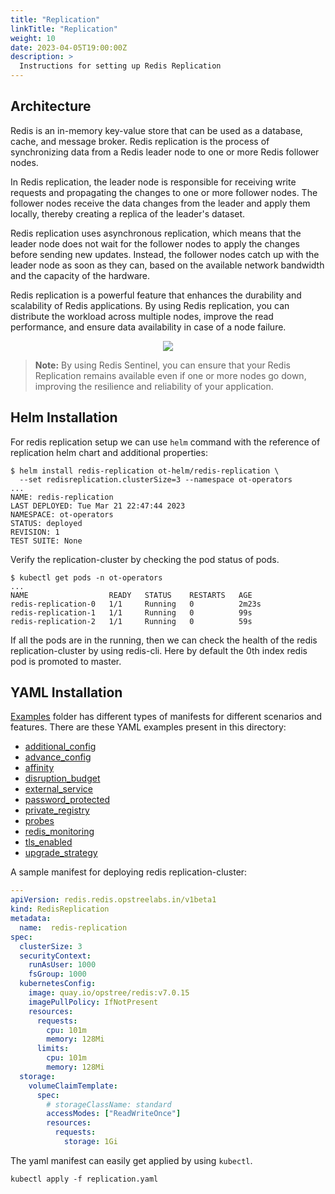 ```yaml
---
title: "Replication"
linkTitle: "Replication"
weight: 10
date: 2023-04-05T19:00:00Z
description: >
  Instructions for setting up Redis Replication
---
```


## Architecture

Redis is an in-memory key-value store that can be used as a database, cache, and message broker. Redis replication is the process of synchronizing data from a Redis leader node to one or more Redis follower nodes.

In Redis replication, the leader node is responsible for receiving write requests and propagating the changes to one or more follower nodes. The follower nodes receive the data changes from the leader and apply them locally, thereby creating a replica of the leader's dataset.

Redis replication uses asynchronous replication, which means that the leader node does not wait for the follower nodes to apply the changes before sending new updates. Instead, the follower nodes catch up with the leader node as soon as they can, based on the available network bandwidth and the capacity of the hardware.

Redis replication is a powerful feature that enhances the durability and scalability of Redis applications. By using Redis replication, you can distribute the workload across multiple nodes, improve the read performance, and ensure data availability in case of a node failure.

<div align="center" class="mb-0">
    <img src="../../../images/replication-redis.png">
</div>

> **Note:** By using Redis Sentinel, you can ensure that your Redis Replication remains available even if one or more nodes go down, improving the resilience and reliability of your application.

## Helm Installation

For redis replication setup we can use `helm` command with the reference of replication helm chart and additional properties:

```shell
$ helm install redis-replication ot-helm/redis-replication \
  --set redisreplication.clusterSize=3 --namespace ot-operators
...
NAME: redis-replication
LAST DEPLOYED: Tue Mar 21 22:47:44 2023
NAMESPACE: ot-operators
STATUS: deployed
REVISION: 1
TEST SUITE: None
```

Verify the replication-cluster by checking the pod status of pods.

```shell
$ kubectl get pods -n ot-operators
...
NAME                  READY   STATUS    RESTARTS   AGE
redis-replication-0   1/1     Running   0          2m23s
redis-replication-1   1/1     Running   0          99s
redis-replication-2   1/1     Running   0          59s
```

If all the pods are in the running, then we can check the health of the redis replication-cluster by using redis-cli. Here by default the 0th index redis pod is promoted to master.

## YAML Installation

[Examples](https://github.com/OT-CONTAINER-KIT/redis-operator/tree/master/example/v1beta2) folder has different types of manifests for different scenarios and features. There are these YAML examples present in this directory:

- [additional_config](https://github.com/OT-CONTAINER-KIT/redis-operator/tree/master/example/v1beta2/additional_config)
- [advance_config](https://github.com/OT-CONTAINER-KIT/redis-operator/tree/master/example/v1beta2/advance_config)
- [affinity](https://github.com/OT-CONTAINER-KIT/redis-operator/tree/master/example/v1beta2/affinity)
- [disruption_budget](https://github.com/OT-CONTAINER-KIT/redis-operator/tree/master/example/v1beta2/disruption_budget)
- [external_service](https://github.com/OT-CONTAINER-KIT/redis-operator/tree/master/example/v1beta2/external_service)
- [password_protected](https://github.com/OT-CONTAINER-KIT/redis-operator/tree/master/example/v1beta2/password_protected)
- [private_registry](https://github.com/OT-CONTAINER-KIT/redis-operator/tree/master/example/v1beta2/private_registry)
- [probes](https://github.com/OT-CONTAINER-KIT/redis-operator/tree/master/example/v1beta2/probes)
- [redis_monitoring](https://github.com/OT-CONTAINER-KIT/redis-operator/tree/master/example/v1beta2/redis_monitoring)
- [tls_enabled](https://github.com/OT-CONTAINER-KIT/redis-operator/tree/master/example/v1beta2/tls_enabled)
- [upgrade_strategy](https://github.com/OT-CONTAINER-KIT/redis-operator/tree/master/example/v1beta2/upgrade-strategy)

A sample manifest for deploying redis replication-cluster:

```yaml
---
apiVersion: redis.redis.opstreelabs.in/v1beta1
kind: RedisReplication
metadata:
  name:  redis-replication
spec:
  clusterSize: 3
  securityContext:
    runAsUser: 1000
    fsGroup: 1000
  kubernetesConfig: 
    image: quay.io/opstree/redis:v7.0.15
    imagePullPolicy: IfNotPresent
    resources:
      requests:
        cpu: 101m
        memory: 128Mi
      limits:
        cpu: 101m
        memory: 128Mi
  storage:
    volumeClaimTemplate:
      spec:
        # storageClassName: standard
        accessModes: ["ReadWriteOnce"]
        resources:
          requests:
            storage: 1Gi
```

The yaml manifest can easily get applied by using `kubectl`.

```shell
kubectl apply -f replication.yaml
```
